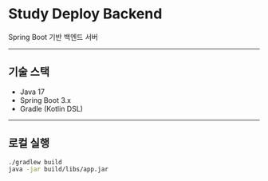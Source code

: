 # Study Deploy Backend

Spring Boot 기반 백엔드 서버

---

## 기술 스택
- Java 17
- Spring Boot 3.x
- Gradle (Kotlin DSL)

---

## 로컬 실행

```bash
./gradlew build
java -jar build/libs/app.jar
